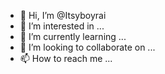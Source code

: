 - 👋 Hi, I’m @Itsyboyrai
- 👀 I’m interested in ...
- 🌱 I’m currently learning ...
- 💞️ I’m looking to collaborate on ...
- 📫 How to reach me ...

<!---
Itsyboyrai/Itsyboyrai is a ✨ special ✨ repository because its `README.md` (this file) appears on your GitHub profile.
You can click the Preview link to take a look at your changes.
--->
